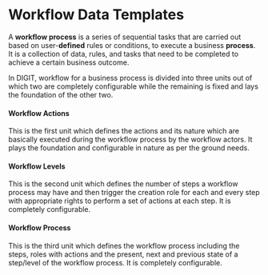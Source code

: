 # Workflow Data Templates

A **workflow process** is a series of sequential tasks that are carried out based on user-**defined** rules or conditions, to execute a business **process**. It is a collection of data, rules, and tasks that need to be completed to achieve a certain business outcome.

In DIGIT, workflow for a business process is divided into three units out of which two are completely configurable while the remaining is fixed and lays the foundation of the other two.

#### Workflow Actions <a id="Workflow-Actions"></a>

This is the first unit which defines the actions and its nature which are basically executed during the workflow process by the workflow actors. It plays the foundation and configurable in nature as per the ground needs.

#### Workflow Levels <a id="Workflow-Levels"></a>

This is the second unit which defines the number of steps a workflow process may have and then trigger the creation role for each and every step with appropriate rights to perform a set of actions at each step. It is completely configurable.

#### Workflow Process <a id="Workflow-Process"></a>

This is the third unit which defines the workflow process including the steps, roles with actions and the present, next and previous state of a step/level of the workflow process. It is completely configurable.

